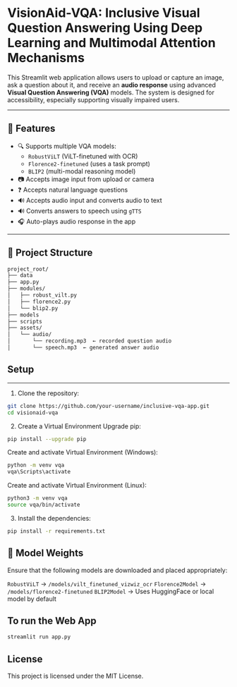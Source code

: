 # VisionAid-VQA: Inclusive Visual Question Answering Using Deep Learning and Multimodal Attention Mechanisms

This Streamlit web application allows users to upload or capture an image, ask a question about it, and receive an **audio response** using advanced **Visual Question Answering (VQA)** models. The system is designed for accessibility, especially supporting visually impaired users.

---

## 🧠 Features

- 🔍 Supports multiple VQA models:
  - `RobustViLT` (ViLT-finetuned with OCR)
  - `Florence2-finetuned` (uses a task prompt)
  - `BLIP2` (multi-modal reasoning model)
- 📷 Accepts image input from upload or camera
- ❓ Accepts natural language questions 
- 🔊 Accepts audio input and converts audio to text
- 🔊 Converts answers to speech using `gTTS`
- 🎧 Auto-plays audio response in the app

---

## 📁 Project Structure

```graphql
project_root/
├── data  
├── app.py  
├── modules/
│   ├── robust_vilt.py
│   ├── florence2.py
│   └── blip2.py
├── models
├── scripts
├── assets/
│   └── audio/
│       └── recording.mp3  ← recorded question audio
│       └── speech.mp3  ← generated answer audio

```


## Setup
---
1. Clone the repository:
```bash
git clone https://github.com/your-username/inclusive-vqa-app.git
cd visionaid-vqa
```

2. Create a Virtual Environment
Upgrade pip:
```bash
pip install --upgrade pip
```

Create and activate Virtual Environment (Windows):
```bash
python -m venv vqa
vqa\Scripts\activate
```

Create and activate Virtual Environment (Linux):
```bash
python3 -m venv vqa
source vqa/bin/activate
```

3. Install the dependencies:
```bash
pip install -r requirements.txt
```

## 🧠 Model Weights

Ensure that the following models are downloaded and placed appropriately:

`RobustViLT` → `/models/vilt_finetuned_vizwiz_ocr`
`Florence2Model` → `/models/florence2-finetuned`
`BLIP2Model` → Uses HuggingFace or local model by default


## To run the Web App
```bash
streamlit run app.py
```

## License
This project is licensed under the MIT License.
